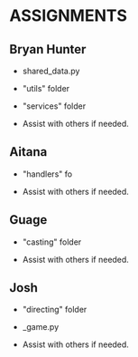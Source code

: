 # ASSIGNMENTS

## Bryan Hunter

- shared_data.py

- "utils" folder

- "services" folder

- Assist with others if needed.

## Aitana

- "handlers" fo

- Assist with others if needed.

## Guage

- "casting" folder

- Assist with others if needed.

## Josh

- "directing" folder

- _game.py

- Assist with others if needed.
